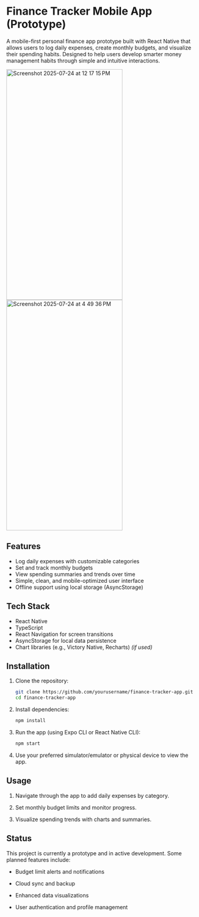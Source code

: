 # Finance Tracker Mobile App (Prototype)

A mobile-first personal finance app prototype built with React Native that allows users to log daily expenses, create monthly budgets, and visualize their spending habits. Designed to help users develop smarter money management habits through simple and intuitive interactions.

<img width="304" height="604" alt="Screenshot 2025-07-24 at 12 17 15 PM" src="https://github.com/user-attachments/assets/70650713-3b80-438d-ac3f-703cd73b226c" />
<img width="304" height="604" alt="Screenshot 2025-07-24 at 4 49 36 PM" src="https://github.com/user-attachments/assets/f657d1d9-46c5-4521-91e3-dea1a9b434ed" />



## Features

- Log daily expenses with customizable categories  
- Set and track monthly budgets  
- View spending summaries and trends over time  
- Simple, clean, and mobile-optimized user interface  
- Offline support using local storage (AsyncStorage)  

## Tech Stack

- React Native  
- TypeScript  
- React Navigation for screen transitions  
- AsyncStorage for local data persistence  
- Chart libraries (e.g., Victory Native, Recharts) *(if used)*  


## Installation

1. Clone the repository:

   ```bash
   git clone https://github.com/yourusername/finance-tracker-app.git
   cd finance-tracker-app

2. Install dependencies:

   ```bash
   npm install

3. Run the app (using Expo CLI or React Native CLI):
   
   ```bash
   npm start

4. Use your preferred simulator/emulator or physical device to view the app.


## Usage
1. Navigate through the app to add daily expenses by category.

2. Set monthly budget limits and monitor progress.

3. Visualize spending trends with charts and summaries.

## Status
This project is currently a prototype and in active development. Some planned features include:

- Budget limit alerts and notifications

- Cloud sync and backup

- Enhanced data visualizations

- User authentication and profile management




